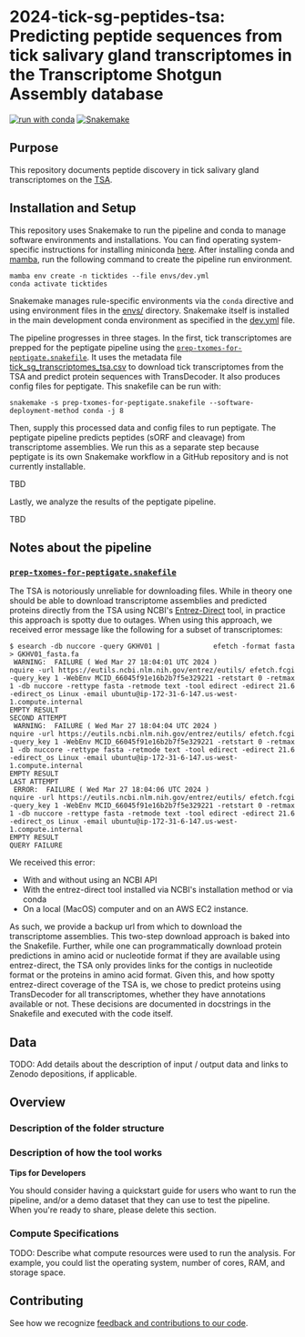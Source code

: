 # 2024-tick-sg-peptides-tsa: Predicting peptide sequences from tick salivary gland transcriptomes in the Transcriptome Shotgun Assembly database 

[![run with conda](http://img.shields.io/badge/run%20with-conda-3EB049?labelColor=000000&logo=anaconda)](https://docs.conda.io/projects/miniconda/en/latest/)
[![Snakemake](https://img.shields.io/badge/snakemake--green)](https://snakemake.readthedocs.io/en/stable/)

## Purpose

This repository documents peptide discovery in tick salivary gland transcriptomes on the [TSA](https://www.ncbi.nlm.nih.gov/genbank/tsa/).

## Installation and Setup

This repository uses Snakemake to run the pipeline and conda to manage software environments and installations. You can find operating system-specific instructions for installing miniconda [here](https://docs.conda.io/projects/miniconda/en/latest/). After installing conda and [mamba](https://mamba.readthedocs.io/en/latest/), run the following command to create the pipeline run environment.

```{bash}
mamba env create -n ticktides --file envs/dev.yml
conda activate ticktides
```

Snakemake manages rule-specific environments via the `conda` directive and using environment files in the [envs/](./envs/) directory. Snakemake itself is installed in the main development conda environment as specified in the [dev.yml](./envs/dev.yml) file.

The pipeline progresses in three stages.
In the first, tick transcriptomes are prepped for the peptigate pipeline using the [`prep-txomes-for-peptigate.snakefile`](./prep-txomes-for-peptigate.snakefile).
It uses the metadata file [tick_sg_transcriptomes_tsa.csv](./inputs/tick_sg_transcriptomes_tsa.csv) to download tick transcriptomes from the TSA and predict protein sequences with TransDecoder.
It also produces config files for peptigate.
This snakefile can be run with:

```{bash}
snakemake -s prep-txomes-for-peptigate.snakefile --software-deployment-method conda -j 8
```

Then, supply this processed data and config files to run peptigate.
The peptigate pipeline predicts peptides (sORF and cleavage) from transcriptome assemblies.
We run this as a separate step because peptigate is its own Snakemake workflow in a GitHub repository and is not currently installable.

TBD

Lastly, we analyze the results of the peptigate pipeline.

TBD

## Notes about the pipeline

### [`prep-txomes-for-peptigate.snakefile`](./prep-txomes-for-peptigate.snakefile)

The TSA is notoriously unreliable for downloading files.
While in theory one should be able to download transcriptome assemblies and predicted proteins directly from the TSA using NCBI's [Entrez-Direct](https://www.ncbi.nlm.nih.gov/books/NBK179288/) tool, in practice this approach is spotty due to outages.
When using this approach, we received error message like the following for a subset of transcriptomes:

```
$ esearch -db nuccore -query GKHV01 |             efetch -format fasta > GKHV01_fasta.fa
 WARNING:  FAILURE ( Wed Mar 27 18:04:01 UTC 2024 )
nquire -url https://eutils.ncbi.nlm.nih.gov/entrez/eutils/ efetch.fcgi -query_key 1 -WebEnv MCID_66045f91e16b2b7f5e329221 -retstart 0 -retmax 1 -db nuccore -rettype fasta -retmode text -tool edirect -edirect 21.6 -edirect_os Linux -email ubuntu@ip-172-31-6-147.us-west-1.compute.internal
EMPTY RESULT
SECOND ATTEMPT
 WARNING:  FAILURE ( Wed Mar 27 18:04:04 UTC 2024 )
nquire -url https://eutils.ncbi.nlm.nih.gov/entrez/eutils/ efetch.fcgi -query_key 1 -WebEnv MCID_66045f91e16b2b7f5e329221 -retstart 0 -retmax 1 -db nuccore -rettype fasta -retmode text -tool edirect -edirect 21.6 -edirect_os Linux -email ubuntu@ip-172-31-6-147.us-west-1.compute.internal
EMPTY RESULT
LAST ATTEMPT
 ERROR:  FAILURE ( Wed Mar 27 18:04:06 UTC 2024 )
nquire -url https://eutils.ncbi.nlm.nih.gov/entrez/eutils/ efetch.fcgi -query_key 1 -WebEnv MCID_66045f91e16b2b7f5e329221 -retstart 0 -retmax 1 -db nuccore -rettype fasta -retmode text -tool edirect -edirect 21.6 -edirect_os Linux -email ubuntu@ip-172-31-6-147.us-west-1.compute.internal
EMPTY RESULT
QUERY FAILURE
``` 

We received this error:
* With and without using an NCBI API
* With the entrez-direct tool installed via NCBI's installation method or via conda
* On a local (MacOS) computer and on an AWS EC2 instance.

As such, we provide a backup url from which to download the transcriptome assemblies.
This two-step download approach is baked into the Snakefile.
Further, while one can programmatically download protein predictions in amino acid or nucleotide format if they are available using entrez-direct, the TSA only provides links for the contigs in nucleotide format or the proteins in amino acid format.
Given this, and how spotty entrez-direct coverage of the TSA is, we chose to predict proteins using TransDecoder for all transcriptomes, whether they have annotations available or not.
These decisions are documented in docstrings in the Snakefile and executed with the code itself.
 
## Data

TODO: Add details about the description of input / output data and links to Zenodo depositions, if applicable.

## Overview

### Description of the folder structure

### Description of how the tool works

**Tips for Developers**

You should consider having a quickstart guide for users who want to run the pipeline, and/or a demo dataset that they can use to test the pipeline.  
When you're ready to share, please delete this section.

### Compute Specifications

TODO: Describe what compute resources were used to run the analysis. For example, you could list the operating system, number of cores, RAM, and storage space.

## Contributing

See how we recognize [feedback and contributions to our code](https://github.com/Arcadia-Science/arcadia-software-handbook/blob/main/guides-and-standards/guide-credit-for-contributions.md).
